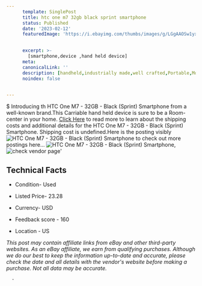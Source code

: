 ```yaml
---
      template: SinglePost
      title: htc one m7 32gb black sprint smartphone
      status: Published
      date: '2023-02-12'
      featuredImage: 'https://i.ebayimg.com/thumbs/images/g/LGgAAOSw1yxihjHI/s-l225.jpg'
       

      excerpt: >-
        [smartphone,device ,hand held device]
      meta:
      canonicalLink: ''
      description: [handheld,industrially made,well crafted,Portable,Mobile,Compact,Convenient,Lightweight,Maneuverable,Man-portable,Miniature,Carriable,Hand-held,Light,Holdable,Transportable,Mobile device,Pocket-sized,On-the-go,Wireless,Cordless,Compact size,Convenient size, smartphone,device ,hand held device]
      noindex: false
      

---
```

$
      Introducing th HTC One M7 - 32GB - Black (Sprint) Smartphone from a well-known brand.This Carriable hand held device is sure to be a Room-center in your home. [Click Here](https://www.ebay.com/itm/255843149336?hash=item3b9170a618%3Ag%3ALGgAAOSw1yxihjHI&mkevt=1&mkcid=1&mkrid=711-53200-19255-0&campid=%253CePNCampaignId%253E&customid=%253CreferenceId%253E&toolid=10049) to read more to learn about the shipping costs and additional details for the HTC One M7 - 32GB - Black (Sprint) Smartphone. Shipping cost is undefined.Here is the posting visibly ![HTC One M7 - 32GB - Black (Sprint) Smartphone](https://i.ebayimg.com/thumbs/images/g/LGgAAOSw1yxihjHI/s-l225.jpg) to check out more postings here... ![HTC One M7 - 32GB - Black (Sprint) Smartphone](https://i.ebayimg.com/images/g/LGgAAOSw1yxihjHI/s-l1600.jpg), ![check vendor page](https://origin-galleryplus.ebayimg.com/ws/web/255843149336_2_0_1/225x225.jpg,https://origin-galleryplus.ebayimg.com/ws/web/255843149336_3_0_1/225x225.jpg)'

      

 ## Technical Facts 



     
      

 - Condition- Used 


      

 - Listed Price- 23.28 


      

 - Currency- USD 


      

 - Feedback score - 160 


      

 - Location - US 


      
      

 *_This post may contain affiliate links from eBay and other third-party websites. As an eBay affiliate, we earn from qualifying purchases. Although we do our best to keep the information up-to-date and accurate, please check the date and all details with the vendor's website before making a purchase. Not all data may be accurate._*




      -
